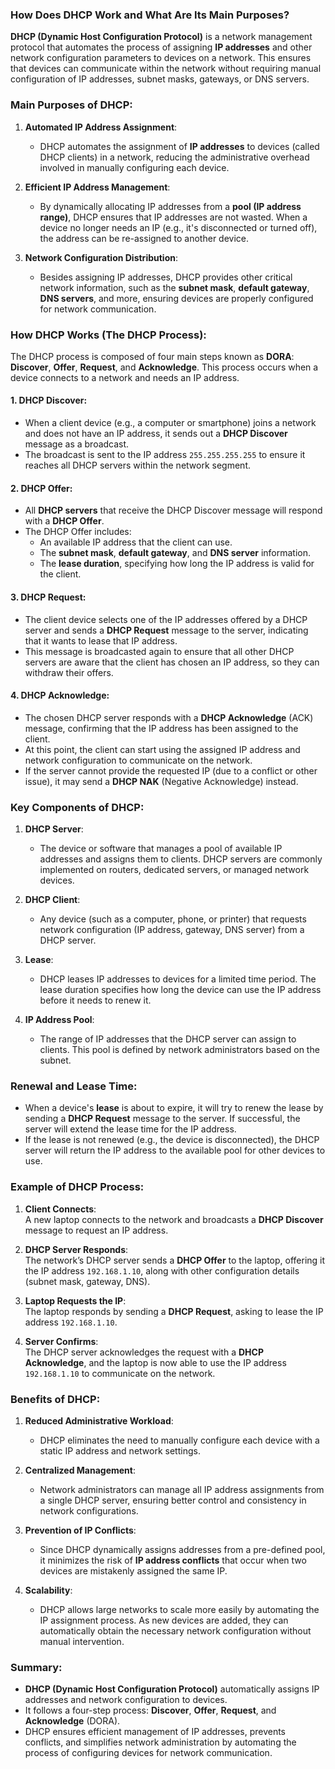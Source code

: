 ### How Does DHCP Work and What Are Its Main Purposes?

**DHCP (Dynamic Host Configuration Protocol)** is a network management protocol that automates the process of assigning **IP addresses** and other network configuration parameters to devices on a network. This ensures that devices can communicate within the network without requiring manual configuration of IP addresses, subnet masks, gateways, or DNS servers.

### Main Purposes of DHCP:

1. **Automated IP Address Assignment**:
   - DHCP automates the assignment of **IP addresses** to devices (called DHCP clients) in a network, reducing the administrative overhead involved in manually configuring each device.
   
2. **Efficient IP Address Management**:
   - By dynamically allocating IP addresses from a **pool (IP address range)**, DHCP ensures that IP addresses are not wasted. When a device no longer needs an IP (e.g., it's disconnected or turned off), the address can be re-assigned to another device.
   
3. **Network Configuration Distribution**:
   - Besides assigning IP addresses, DHCP provides other critical network information, such as the **subnet mask**, **default gateway**, **DNS servers**, and more, ensuring devices are properly configured for network communication.

### How DHCP Works (The DHCP Process):

The DHCP process is composed of four main steps known as **DORA**: **Discover**, **Offer**, **Request**, and **Acknowledge**. This process occurs when a device connects to a network and needs an IP address.

#### 1. **DHCP Discover**:
   - When a client device (e.g., a computer or smartphone) joins a network and does not have an IP address, it sends out a **DHCP Discover** message as a broadcast.
   - The broadcast is sent to the IP address `255.255.255.255` to ensure it reaches all DHCP servers within the network segment.

#### 2. **DHCP Offer**:
   - All **DHCP servers** that receive the DHCP Discover message will respond with a **DHCP Offer**.
   - The DHCP Offer includes:
     - An available IP address that the client can use.
     - The **subnet mask**, **default gateway**, and **DNS server** information.
     - The **lease duration**, specifying how long the IP address is valid for the client.

#### 3. **DHCP Request**:
   - The client device selects one of the IP addresses offered by a DHCP server and sends a **DHCP Request** message to the server, indicating that it wants to lease that IP address.
   - This message is broadcasted again to ensure that all other DHCP servers are aware that the client has chosen an IP address, so they can withdraw their offers.

#### 4. **DHCP Acknowledge**:
   - The chosen DHCP server responds with a **DHCP Acknowledge** (ACK) message, confirming that the IP address has been assigned to the client.
   - At this point, the client can start using the assigned IP address and network configuration to communicate on the network.
   - If the server cannot provide the requested IP (due to a conflict or other issue), it may send a **DHCP NAK** (Negative Acknowledge) instead.

### Key Components of DHCP:

1. **DHCP Server**:
   - The device or software that manages a pool of available IP addresses and assigns them to clients. DHCP servers are commonly implemented on routers, dedicated servers, or managed network devices.

2. **DHCP Client**:
   - Any device (such as a computer, phone, or printer) that requests network configuration (IP address, gateway, DNS server) from a DHCP server.

3. **Lease**:
   - DHCP leases IP addresses to devices for a limited time period. The lease duration specifies how long the device can use the IP address before it needs to renew it.

4. **IP Address Pool**:
   - The range of IP addresses that the DHCP server can assign to clients. This pool is defined by network administrators based on the subnet.

### Renewal and Lease Time:

- When a device's **lease** is about to expire, it will try to renew the lease by sending a **DHCP Request** message to the server. If successful, the server will extend the lease time for the IP address.
- If the lease is not renewed (e.g., the device is disconnected), the DHCP server will return the IP address to the available pool for other devices to use.

### Example of DHCP Process:

1. **Client Connects**:  
   A new laptop connects to the network and broadcasts a **DHCP Discover** message to request an IP address.

2. **DHCP Server Responds**:  
   The network’s DHCP server sends a **DHCP Offer** to the laptop, offering it the IP address `192.168.1.10`, along with other configuration details (subnet mask, gateway, DNS).

3. **Laptop Requests the IP**:  
   The laptop responds by sending a **DHCP Request**, asking to lease the IP address `192.168.1.10`.

4. **Server Confirms**:  
   The DHCP server acknowledges the request with a **DHCP Acknowledge**, and the laptop is now able to use the IP address `192.168.1.10` to communicate on the network.

### Benefits of DHCP:

1. **Reduced Administrative Workload**:
   - DHCP eliminates the need to manually configure each device with a static IP address and network settings.
   
2. **Centralized Management**:
   - Network administrators can manage all IP address assignments from a single DHCP server, ensuring better control and consistency in network configurations.

3. **Prevention of IP Conflicts**:
   - Since DHCP dynamically assigns addresses from a pre-defined pool, it minimizes the risk of **IP address conflicts** that occur when two devices are mistakenly assigned the same IP.

4. **Scalability**:
   - DHCP allows large networks to scale more easily by automating the IP assignment process. As new devices are added, they can automatically obtain the necessary network configuration without manual intervention.

### Summary:

- **DHCP (Dynamic Host Configuration Protocol)** automatically assigns IP addresses and network configuration to devices.
- It follows a four-step process: **Discover**, **Offer**, **Request**, and **Acknowledge** (DORA).
- DHCP ensures efficient management of IP addresses, prevents conflicts, and simplifies network administration by automating the process of configuring devices for network communication.
